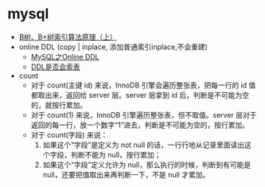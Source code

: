 # mysql


* [B树、B+树索引算法原理（上）](https://www.codedump.info/post/20200609-btree-1/)
* online DDL (copy | inplace, 添加普通索引inplace,不会重建)
  * [MySQL之Online DDL](https://www.modb.pro/db/100527)
  * [DDL是否会索表](http://mysql.taobao.org/monthly/2021/03/06/)
* count
  * 对于 count(主键 id) 来说，InnoDB 引擎会遍历整张表，把每一行的 id 值都取出来，返回给 server 层。server 层拿到 id 后，判断是不可能为空的，就按行累加。
  * 对于 count(1) 来说，InnoDB 引擎遍历整张表，但不取值。server 层对于返回的每一行，放一个数字“1”进去，判断是不可能为空的，按行累加。
  * 对于 count(字段) 来说：
    1. 如果这个“字段”是定义为 not null 的话，一行行地从记录里面读出这个字段，判断不能为 null，按行累加；
    2. 如果这个“字段”定义允许为 null，那么执行的时候，判断到有可能是 null，还要把值取出来再判断一下，不是 null 才累加。
